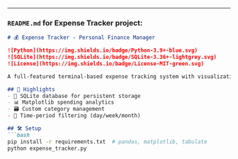 
---

### `README.md` for **Expense Tracker** project:
```markdown
# 💰 Expense Tracker - Personal Finance Manager

![Python](https://img.shields.io/badge/Python-3.9+-blue.svg)
![SQLite](https://img.shields.io/badge/SQLite-3.36+-lightgrey.svg)
![License](https://img.shields.io/badge/License-MIT-green.svg)

A full-featured terminal-based expense tracking system with visualization capabilities.

## 🌟 Highlights
- 💾 SQLite database for persistent storage
- 📊 Matplotlib spending analytics
- 🗃️ Custom category management
- 📅 Time-period filtering (day/week/month)

## 🛠️ Setup
```bash
pip install -r requirements.txt  # pandas, matplotlib, tabulate
python expense_tracker.py
